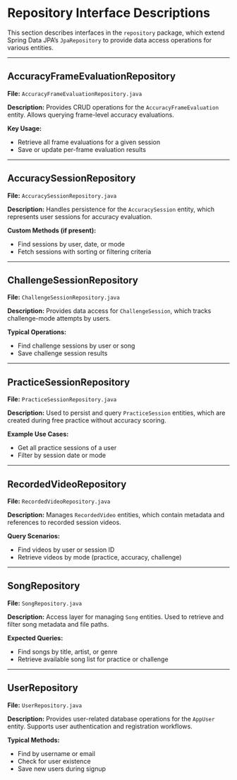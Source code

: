 # Repository Interface Descriptions

This section describes interfaces in the `repository` package, which extend Spring Data JPA’s `JpaRepository` to provide data access operations for various entities.

---

## AccuracyFrameEvaluationRepository

**File:** `AccuracyFrameEvaluationRepository.java`

**Description:**
Provides CRUD operations for the `AccuracyFrameEvaluation` entity. Allows querying frame-level accuracy evaluations.

**Key Usage:**

* Retrieve all frame evaluations for a given session
* Save or update per-frame evaluation results

---

## AccuracySessionRepository

**File:** `AccuracySessionRepository.java`

**Description:**
Handles persistence for the `AccuracySession` entity, which represents user sessions for accuracy evaluation.

**Custom Methods (if present):**

* Find sessions by user, date, or mode
* Fetch sessions with sorting or filtering criteria

---

## ChallengeSessionRepository

**File:** `ChallengeSessionRepository.java`

**Description:**
Provides data access for `ChallengeSession`, which tracks challenge-mode attempts by users.

**Typical Operations:**

* Find challenge sessions by user or song
* Save challenge session results

---

## PracticeSessionRepository

**File:** `PracticeSessionRepository.java`

**Description:**
Used to persist and query `PracticeSession` entities, which are created during free practice without accuracy scoring.

**Example Use Cases:**

* Get all practice sessions of a user
* Filter by session date or mode

---

## RecordedVideoRepository

**File:** `RecordedVideoRepository.java`

**Description:**
Manages `RecordedVideo` entities, which contain metadata and references to recorded session videos.

**Query Scenarios:**

* Find videos by user or session ID
* Retrieve videos by mode (practice, accuracy, challenge)

---

## SongRepository

**File:** `SongRepository.java`

**Description:**
Access layer for managing `Song` entities. Used to retrieve and filter song metadata and file paths.

**Expected Queries:**

* Find songs by title, artist, or genre
* Retrieve available song list for practice or challenge

---

## UserRepository

**File:** `UserRepository.java`

**Description:**
Provides user-related database operations for the `AppUser` entity. Supports user authentication and registration workflows.

**Typical Methods:**

* Find by username or email
* Check for user existence
* Save new users during signup
